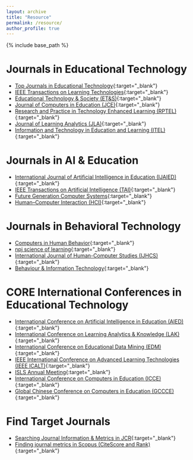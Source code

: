 ```yaml
---
layout: archive
title: "Resource"
permalink: /resource/
author_profile: true
---
```


{% include base_path %}


Journals in Educational Technology
======
* [Top Journals in Educational Technology](https://scholar.google.com/citations?view_op=top_venues&hl=en&vq=soc_educationaltechnology){:target="_blank"}
* [IEEE Transactions on Learning Technologies](https://ieeexplore.ieee.org/xpl/RecentIssue.jsp?punumber=4620076){:target="_blank"}
* [Educational Technology & Society (ET&S)](https://www.j-ets.net/){:target="_blank"}
* [Journal of Computers in Education (JCE)](https://link.springer.com/journal/40692){:target="_blank"}
* [Research and Practice in Technology Enhanced Learning (RPTEL)](https://rptel.apsce.net/index.php/RPTEL){:target="_blank"}
* [Journal of Learning Analytics (JLA)](https://learning-analytics.info/index.php/JLA){:target="_blank"}
* [Information and Technology in Education and Learning (ITEL)](https://www.jstage.jst.go.jp/browse/itel/-char/en){:target="_blank"}

Journals in AI & Education
======
* [International Journal of Artificial Intelligence in Education (IJAIED)](https://link.springer.com/journal/40593){:target="_blank"}
* [IEEE Transactions on Artificial Intelligence (TAI)](https://cis.ieee.org/publications/ieee-transactions-on-artificial-intelligence){:target="_blank"}
* [Future Generation Computer Systems](https://www.sciencedirect.com/journal/future-generation-computer-systems){:target="_blank"}
* [Human–Computer Interaction (HCI)](https://www.tandfonline.com/journals/hhci20){:target="_blank"}

Journals in Behavioral Technology
======
* [Computers in Human Behavior](https://www.sciencedirect.com/journal/computers-in-human-behavior){:target="_blank"}
* [npj science of learning](https://www.nature.com/npjscilearn/){:target="_blank"}
* [International Journal of Human-Computer Studies (IJHCS)](https://www.sciencedirect.com/journal/international-journal-of-human-computer-studies){:target="_blank"}
* [Behaviour & Information Technology](https://www.tandfonline.com/journals/tbit20){:target="_blank"}

CORE International Conferences in Educational Technology
======
* [International Conference on Artificial Intelligence in Education (AIED)](https://iaied.org/conferences){:target="_blank"}
* [International Conference on Learning Analytics & Knowledge (LAK)](https://www.solaresearch.org/events/lak/){:target="_blank"}
* [International Conference on Educational Data Mining (EDM)](https://educationaldatamining.org/conferences/){:target="_blank"}
* [IEEE International Conference on Advanced Learning Technologies (IEEE ICALT)](https://tc.computer.org/tclt/){:target="_blank"}
* [ISLS Annual Meeting](https://www.isls.org/annual-meeting/){:target="_blank"}
* [International Conference on Computers in Education (ICCE)](https://www.apsce.net/conferences){:target="_blank"}
* [Global Chinese Conference on Computers in Education (GCCCE)](https://www.gcsce.net/en/history_conference.php){:target="_blank"}

Find Target Journals
======
* [Searching Journal Information & Metrics in JCR](https://jcr.clarivate.com/jcr/){:target="_blank"}
* [Finding journal metrics in Scopus (CiteScore and Rank)](https://libguides.usu.edu/metrics){:target="_blank"}
